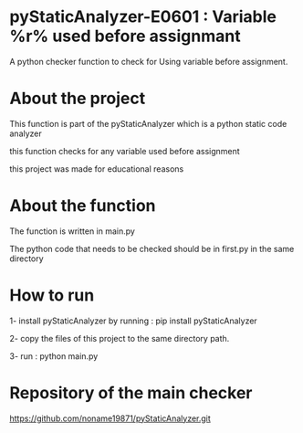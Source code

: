 # pyStaticAnalyzer-E0601 : Variable %r% used before assignmant
A python checker function to check for Using variable before assignment.

# About the project
This function is part of the pyStaticAnalyzer
which is a python static code analyzer

this function checks for any variable used before assignment

this project was made for educational reasons

# About the function
The function is written in main.py

The python code that needs to be checked should be in first.py in the same directory
 
# How to run
1- install pyStaticAnalyzer by running : pip install pyStaticAnalyzer

2- copy the files of this project to the same directory path.

3- run : python main.py


# Repository of the main checker
https://github.com/noname19871/pyStaticAnalyzer.git
  
